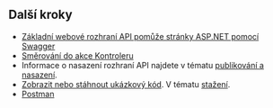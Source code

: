 ## <a name="next-steps"></a>Další kroky

* [Základní webové rozhraní API pomůže stránky ASP.NET pomocí Swagger](xref:tutorials/web-api-help-pages-using-swagger)
* [Směrování do akce Kontroleru](xref:mvc/controllers/routing)
* Informace o nasazení rozhraní API najdete v tématu [publikování a nasazení](xref:publishing/index).
* [Zobrazit nebo stáhnout ukázkový kód](https://github.com/aspnet/Docs/tree/master/aspnetcore/tutorials/first-web-api/sample). V tématu [stažení](xref:tutorials/index#how-to-download-a-sample).
* [Postman](https://www.getpostman.com/)
